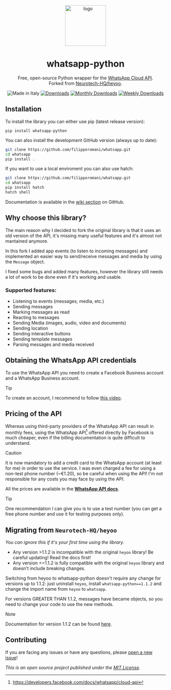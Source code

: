 <div align="center">
  <img src="https://gist.githubusercontent.com/boywithkeyboard/e8dc5b1810bd29e1d70346ca11d7f09d/raw/7f7eeea482f5047e62944e54182aa26c89cc299a/whatsapp_python.svg" alt="logo" width="128px">
  <h1>whatsapp-python</h1>
  <p>Free, open-source Python wrapper for the <a href="https://developers.facebook.com/docs/whatsapp/cloud-api">WhatsApp Cloud API</a>.<br>Forked from <a href="https://github.com/Neurotech-HQ/heyoo">Neurotech-HQ/heyoo</a>.</p>
  <img src="https://img.shields.io/badge/made%20in-italy-008751.svg?style=flat-square" alt="Made in Italy">
  <a href="https://pepy.tech/project/whatsapp-python"><img src="https://static.pepy.tech/personalized-badge/whatsapp-python?period=total&units=none&left_color=grey&right_color=blue&left_text=Downloads" alt="Downloads"></a>
  <a href="https://pepy.tech/project/whatsapp-python"><img src="https://pepy.tech/badge/whatsapp-python/month" alt="Monthly Downloads"></a>
  <a href="https://pepy.tech/project/whatsapp-python"><img src="https://pepy.tech/badge/whatsapp-python/week" alt="Weekly Downloads"></a>
</div>

## Installation

To install the library you can either use pip (latest release version):

``pip install whatsapp-python``

You can also install the development GitHub version (always up to date):

```bash
git clone https://github.com/filipporomani/whatsapp.git
cd whatsapp
pip install .
```

If you want to use a local enviroment you can also use hatch:
  
```bash
git clone https://github.com/filipporomani/whatsapp.git
cd whatsapp
pip install hatch
hatch shell
```

Documentation is available in the [wiki section](https://github.com/filipporomani/whatsapp/wiki) on GitHub.

## Why choose this library?

The main reason why I decided to fork the original library is that it uses an old version of the API, it's missing many useful features and it's almost not mantained anymore.

In this fork I added app events (to listen to incoming messages) and implemented an easier way to send/receive messages and media by using the `Message` object.

I fixed some bugs and added many features, however the library still needs a lot of work to be done even if it's working and usable.

### Supported features:

- Listening to events (messages, media, etc.)
- Sending messages
- Marking messages as read
- Reacting to messages
- Sending Media (images, audio, video and documents)
- Sending location
- Sending interactive buttons
- Sending template messages
- Parsing messages and media received

## Obtaining the WhatsApp API credentials

To use the WhatsApp API you need to create a Facebook Business account and a WhatsApp Business account.

> [!TIP]  
> To create an account, I recommend to follow [this video](https://youtu.be/d6lNxP2gadA).

## Pricing of the API

Whereas using third-party providers of the WhatsApp API can result in monthly fees, using the WhatsApp API[^1] offered directly by Facebook is much cheaper, even if the billing documentation is quite difficult to understand.

> [!CAUTION]  
> It is now mandatory to add a credit card to the WhatsApp account (at least for me) in order to use the service. I was even charged a fee for using a non-test phone number (~€1.20), so be careful when using the API! I'm not responsible for any costs you may face by using the API.

All the prices are available in the [**WhatsApp API docs**](https://developers.facebook.com/docs/whatsapp/pricing).

> [!TIP]  
> One recommendation I can give you is to use a test number (you can get a free phone number and use it for testing purposes only).

## Migrating from `Neurotech-HQ/heyoo`

*You can ignore this if it's your first time using the library.*

- Any version >1.1.2 is incompatible with the original `heyoo` library! Be careful updating! Read the docs first!
- Any version <=1.1.2 is fully compatible with the original `heyoo` library and doesn't include breaking changes.

Switching from heyoo to whatsapp-python doesn't require any change for versions up to 1.1.2: just uninstall `heyoo`, install `whatsapp-python==1.1.2` and change the import name from `heyoo` to `whatsapp`.

For versions GREATER THAN 1.1.2, messages have became objects, so you need to change your code to use the new methods.

> [!NOTE]  
> Documentation for version 1.1.2 can be found [here](https://github.com/filipporomani/whatsapp/wiki/v1.1.2).

## Contributing

If you are facing any issues or have any questions, please [open a new issue](https://github.com/filipporomani/whatsapp/issues/new/choose)!

*This is an open source project published under the [MIT License](LICENSE).*

[^1]: https://developers.facebook.com/docs/whatsapp/cloud-api
